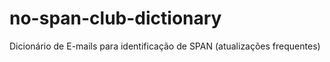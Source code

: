 # no-span-club-dictionary
Dicionário de E-mails para identificação de SPAN (atualizações frequentes)
